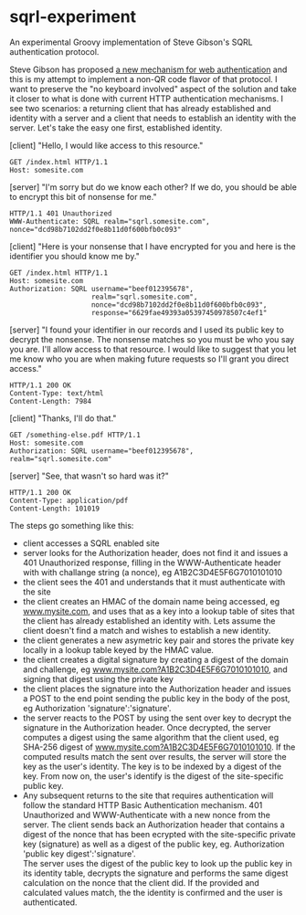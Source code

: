 sqrl-experiment
===============

An experimental Groovy implementation of Steve Gibson's SQRL authentication protocol.

Steve Gibson has proposed  [a new mechanism for web authentication](https://www.grc.com/sqrl/sqrl.htm) and this is my 
attempt to implement a non-QR code flavor of that protocol.  I want to preserve the "no keyboard involved" aspect
of the solution and take it closer to what is done with current HTTP authentication mechanisms.  I see two scenarios:
a returning client that has already established and identity with a server and a client that needs to establish an 
identity with the server.  Let's take the easy one first, established identity.

[client] "Hello, I would like access to this resource."
        
    GET /index.html HTTP/1.1
    Host: somesite.com

[server] "I'm sorry but do we know each other?  If we do, you should be able to encrypt this bit of nonsense for me."

    HTTP/1.1 401 Unauthorized
    WWW-Authenticate: SQRL realm="sqrl.somesite.com", nonce="dcd98b7102dd2f0e8b11d0f600bfb0c093"

[client] "Here is your nonsense that I have encrypted for you and here is the identifier you should know me by."

    GET /index.html HTTP/1.1
    Host: somesite.com
    Authorization: SQRL username="beef012395678",
                        realm="sqrl.somesite.com",
                        nonce="dcd98b7102dd2f0e8b11d0f600bfb0c093",
                        response="6629fae49393a05397450978507c4ef1"

[server] "I found your identifier in our records and I used its public key to decrypt the nonsense.  The nonsense
         matches so you must be who you say you are.  I'll allow access to that resource. I would like to suggest
         that you let me know who you are when making future requests so I'll grant you direct access."

    HTTP/1.1 200 OK
    Content-Type: text/html
    Content-Length: 7984

[client] "Thanks, I'll do that."

    GET /something-else.pdf HTTP/1.1
    Host: somesite.com
    Authorization: SQRL username="beef012395678",  realm="sqrl.somesite.com"

[server] "See, that wasn't so hard was it?"

    HTTP/1.1 200 OK
    Content-Type: application/pdf
    Content-Length: 101019

The steps go something like this:

* client accesses a SQRL enabled site
* server looks for the Authorization header, does not find it and issues a 401 Unauthorized response, filling in 
  the WWW-Authenticate header with with challange string (a nonce), 
  eg A1B2C3D4E5F6G7010101010
* the client sees the 401 and understands that it must authenticate with the site
* the client creates an HMAC of the domain name being accessed, eg www.mysite.com, and uses that as a key into a lookup 
  table of sites that the client has already established an identity with.  Lets assume the client doesn't find a 
  match and wishes to establish a new identity.
* the client generates a new asymetric key pair and stores the private key locally in a lookup table keyed by the HMAC
  value.
* the client creates a digital signature by creating a digest of the domain and challenge, 
  eg www.mysite.com?A1B2C3D4E5F6G7010101010, and signing that digest using the private key
* the client places the signature into the Authorization header and issues a POST to the end point sending the public key
  in the body of the post, eg Authorization 'signature':'signature'.
* the server reacts to the POST by using the sent over key to decrypt the signature in the Authorization header.
  Once decrypted, the server computes a digest using the same algorithm that the client used, eg SHA-256 digest of
  www.mysite.com?A1B2C3D4E5F6G7010101010.  If the computed results match the sent over results, the server will
  store the key as the user's identity.  The key is to be indexed by a digest of the key.  From now on, the user's
  identify is the digest of the site-specific public key.
* Any subsequent returns to the site that requires authentication will follow the standard HTTP Basic Authentication
  mechanism. 401 Unauthorized and WWW-Authenticate with a new nonce from the server.  The client sends back
  an Authorization header that contains a digest of the nonce that has been ecrypted with the site-specific
  private key (signature) as well as a digest of the public key, eg. Authorization 'public key digest':'signature'.  
  The server uses the digest of the public key to look up the public key in its identity table, decrypts the signature
  and performs the same digest calculation on the nonce that the client did.  If the provided and calculated values
  match, the the identity is confirmed and the user is authenticated.
